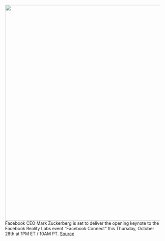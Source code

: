 <img src='https://cdn.vox-cdn.com/thumbor/RFBhF86kYfSqEIz3R3XNagspsYU=/0x0:3007x1669/1200x800/filters:focal(777x767:1257x1247)/cdn.vox-cdn.com/uploads/chorus_image/image/70056172/Facebook_Connect_splash.0.png' width='700px' /><br/>
Facebook CEO Mark Zuckerberg is set to deliver the opening keynote to the Facebook Reality Labs event “Facebook Connect” this Thursday, October 28th at 1PM ET / 10AM PT.
<a href='https://www.theverge.com/2021/10/28/22745465/facebook-connect-live-stream-how-to-watch'> Source <a/>